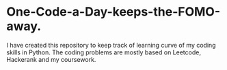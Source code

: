 # One-Code-a-Day-keeps-the-FOMO-away.

I have created this repository to keep track of learning curve of my coding skills in Python. The coding problems are mostly based on Leetcode, Hackerank and my coursework. 
